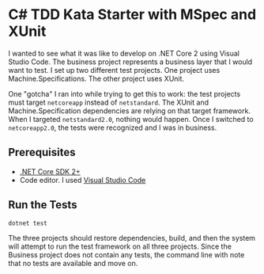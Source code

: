 # C# TDD Kata Starter with MSpec and XUnit

I wanted to see what it was like to develop on .NET Core 2 using Visual Studio Code. The business project represents a business layer that I would want to test. I set up two different test projects. One project uses Machine.Specifications. The other project uses XUnit.

One "gotcha" I ran into while trying to get this to work: the test projects must target `netcoreapp` instead of `netstandard`. The XUnit and Machine.Specification dependencies are relying on that target framework. When I targeted `netstandard2.0`, nothing would happen. Once I switched to `netcoreapp2.0`, the tests were recognized and I was in business.

## Prerequisites

* [.NET Core SDK 2+](https://www.microsoft.com/net/download/windows)
* Code editor. I used [Visual Studio Code](https://code.visualstudio.com/)

## Run the Tests

```bash
dotnet test
```

The three projects should restore dependencies, build, and then the system will attempt to run the test framework on all three projects. Since the Business project does not contain any tests, the command line with note that no tests are available and move on.
